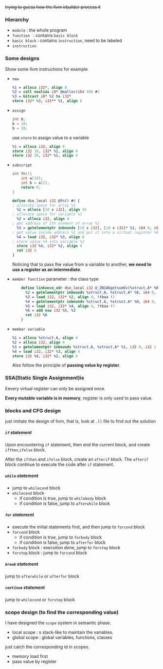 ~~trying to guess how the llvm irbuilder process it~~

### Hierarchy
- `module` : the whole program
- `function ` : contains `basic block`
- `basic block` : contains `instruction`, need to be labeled
- `instruction`

### Some designs

Show some llvm instructions for example

- `new`
    ```llvm
    %1 = alloca i32*, align 8
    %2 = call noalias i8* @malloc(i64 40) #2
    %3 = bitcast i8* %2 to i32*
    store i32* %3, i32** %1, align 8
    ```
- `assign`
    ```c
	int b;
	b = 10;
	b = 20;
    ```

    use `store` to assign value to a variable

    ```llvm
    %1 = alloca i32, align 4
    store i32 10, i32* %1, align 4
    store i32 20, i32* %1, align 4
    ```
- `subscript`
    ```c
    int fn(){
	    int a[10];
	    int b = a[2];
	    return 0;
    }
    ```
    ```llvm
    define dso_local i32 @fn() #0 {
    ; allocate space for array %1
      %1 = alloca [10 x i32], align 16
    ; allocate space for variable %2
      %2 = alloca i32, align 4
    ; get address of 2th element of array %1
      %3 = getelementptr inbounds [10 x i32], [10 x i32]* %1, i64 0, i64 2
    ; get value inside address %3 and put it into a virtual register %4
      %4 = load i32, i32* %3, align 8
    ; store value %4 into variable %2
      store i32 %4, i32* %2, align 4
      ret i32 0
    }
    ```
    Noticing that to pass the value from a variable to another, **we need to use a register as an intermediate**.
- `member function`
    parameter : the class type
    ```llvm
        define linkonce_odr dso_local i32 @_ZN1A6getsumEv(%struct.A* %0) local_unnamed_addr #2 comdat align 2 {
          %2 = getelementptr inbounds %struct.A, %struct.A* %0, i64 0, i32 0
          %3 = load i32, i32* %2, align 4, !tbaa !2
          %4 = getelementptr inbounds %struct.A, %struct.A* %0, i64 0, i32 1
          %5 = load i32, i32* %4, align 4, !tbaa !7
          %6 = add nsw i32 %5, %3
          ret i32 %6
        }
    ```
- `member variable`
    ```llvm
    %1 = alloca %struct.A, align 4
    %2 = alloca i32, align 4
    %3 = getelementptr inbounds %struct.A, %struct.A* %1, i32 0, i32 1
    %4 = load i32, i32* %3, align 4
    store i32 %4, i32* %2, align 4
    ```
    Also follow the principle of **passing value by register**.

### SSA(Static Single Assignment)is 

Eevery virtual register can only be assigned once.

**Every mutable variable is in memory**, register is only used to pass value.

### blocks and CFG design

just imitate the design of llvm, that is, look at `.ll` file to find out the solution

##### `if` statement

Upon encountering `if` statement, then end the current block, and create `ifthen`,`ifelse` block.

After the `ifthen` and `ifelse` block, create an `afterif` block. The `afterif` block continue to execute the code after `if` statement.

##### `while` statement

- jump to `whilecond` block
- `whilecond` block
    - if condition is true, jump to `whilebody` block
    - if condition is false, jump to `afterwhile` block

##### `for` statement

- execute the initial statements first, and then jump to `forcond` block
- `forcond` block
    - if condition is true, jump to `forbody` block
    - if condition is false, jump to `afterfor` block
- `forbody` block : execution done, jump to `forstep` block
- `forstep` block : jump to `forcond` block

##### `break` statement

jump to `afterwhile` or `afterfor` block

##### `continue` statement

jump to `whilecond` or `forstep` block

### scope design (to find the corresponding value)

I have designed the `scope` system in semantic phase.

- local scope : s stack-like to maintain the variables.
- global scope : global variables, functions, classes

just catch the corresponding id in scopes.
  - memory load first
  - pass value by register